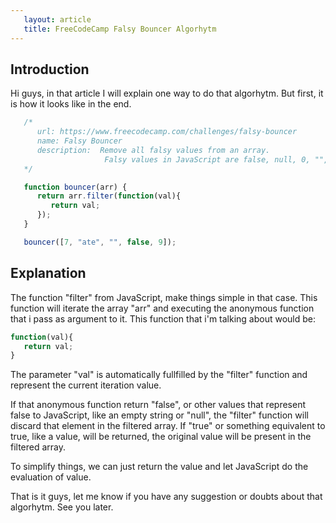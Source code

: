 ```yaml
---
   layout: article
   title: FreeCodeCamp Falsy Bouncer Algorhytm
---
```


## Introduction

Hi guys, in that article I will explain one way to do that algorhytm. But first, it is how it looks like in the end.

```js
   /*
      url: https://www.freecodecamp.com/challenges/falsy-bouncer
      name: Falsy Bouncer
      description:  Remove all falsy values from an array.
                     Falsy values in JavaScript are false, null, 0, "", undefined, and NaN.
   */

   function bouncer(arr) {
      return arr.filter(function(val){
         return val;
      });
   }

   bouncer([7, "ate", "", false, 9]);
```

## Explanation

The function "filter" from JavaScript, make things simple in that case. This function will iterate the array "arr" and executing the anonymous function that i pass as argument to it. This function that i'm talking about would be:

```js
function(val){
   return val;
}
```

The parameter "val" is automatically fullfilled by the "filter" function and represent the current iteration value.

If that anonymous function return "false", or other values that represent false to JavaScript, like an empty string or "null", the "filter" function will discard that element in the filtered array. If "true" or something equivalent to true, like a value, will be returned, the original value will be present in the filtered array.

To simplify things, we can just return the value and let JavaScript do the evaluation of value.

That is it guys, let me know if you have any suggestion or doubts about that algorhytm. See you later.